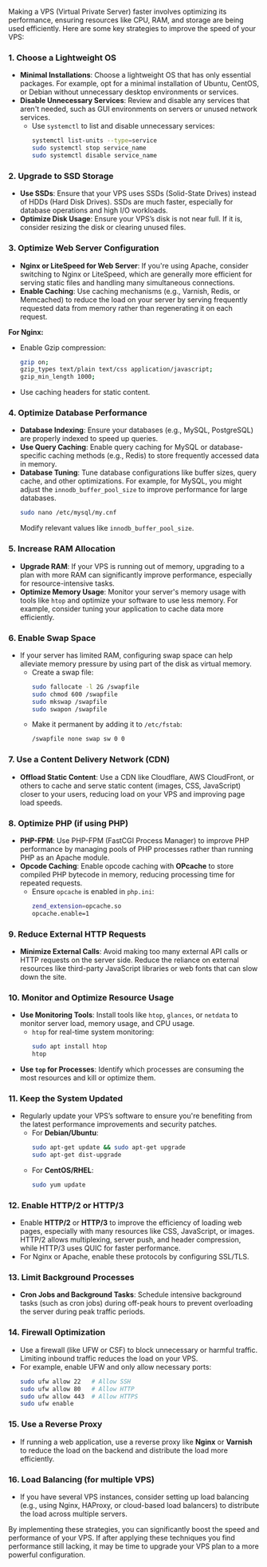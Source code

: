 Making a VPS (Virtual Private Server) faster involves optimizing its performance, ensuring resources like CPU, RAM, and storage are being used efficiently. Here are some key strategies to improve the speed of your VPS:

### 1. **Choose a Lightweight OS**
   - **Minimal Installations**: Choose a lightweight OS that has only essential packages. For example, opt for a minimal installation of Ubuntu, CentOS, or Debian without unnecessary desktop environments or services.
   - **Disable Unnecessary Services**: Review and disable any services that aren't needed, such as GUI environments on servers or unused network services.
     - Use `systemctl` to list and disable unnecessary services:
       ```bash
       systemctl list-units --type=service
       sudo systemctl stop service_name
       sudo systemctl disable service_name
       ```

### 2. **Upgrade to SSD Storage**
   - **Use SSDs**: Ensure that your VPS uses SSDs (Solid-State Drives) instead of HDDs (Hard Disk Drives). SSDs are much faster, especially for database operations and high I/O workloads.
   - **Optimize Disk Usage**: Ensure your VPS’s disk is not near full. If it is, consider resizing the disk or clearing unused files.

### 3. **Optimize Web Server Configuration**
   - **Nginx or LiteSpeed for Web Server**: If you're using Apache, consider switching to Nginx or LiteSpeed, which are generally more efficient for serving static files and handling many simultaneous connections.
   - **Enable Caching**: Use caching mechanisms (e.g., Varnish, Redis, or Memcached) to reduce the load on your server by serving frequently requested data from memory rather than regenerating it on each request.

   **For Nginx:**
   - Enable Gzip compression:
     ```bash
     gzip on;
     gzip_types text/plain text/css application/javascript;
     gzip_min_length 1000;
     ```
   - Use caching headers for static content.

### 4. **Optimize Database Performance**
   - **Database Indexing**: Ensure your databases (e.g., MySQL, PostgreSQL) are properly indexed to speed up queries.
   - **Use Query Caching**: Enable query caching for MySQL or database-specific caching methods (e.g., Redis) to store frequently accessed data in memory.
   - **Database Tuning**: Tune database configurations like buffer sizes, query cache, and other optimizations. For example, for MySQL, you might adjust the `innodb_buffer_pool_size` to improve performance for large databases.
     ```bash
     sudo nano /etc/mysql/my.cnf
     ```
     Modify relevant values like `innodb_buffer_pool_size`.

### 5. **Increase RAM Allocation**
   - **Upgrade RAM**: If your VPS is running out of memory, upgrading to a plan with more RAM can significantly improve performance, especially for resource-intensive tasks.
   - **Optimize Memory Usage**: Monitor your server's memory usage with tools like `htop` and optimize your software to use less memory. For example, consider tuning your application to cache data more efficiently.

### 6. **Enable Swap Space**
   - If your server has limited RAM, configuring swap space can help alleviate memory pressure by using part of the disk as virtual memory.
     - Create a swap file:
       ```bash
       sudo fallocate -l 2G /swapfile
       sudo chmod 600 /swapfile
       sudo mkswap /swapfile
       sudo swapon /swapfile
       ```
     - Make it permanent by adding it to `/etc/fstab`:
       ```bash
       /swapfile none swap sw 0 0
       ```

### 7. **Use a Content Delivery Network (CDN)**
   - **Offload Static Content**: Use a CDN like Cloudflare, AWS CloudFront, or others to cache and serve static content (images, CSS, JavaScript) closer to your users, reducing load on your VPS and improving page load speeds.

### 8. **Optimize PHP (if using PHP)**
   - **PHP-FPM**: Use PHP-FPM (FastCGI Process Manager) to improve PHP performance by managing pools of PHP processes rather than running PHP as an Apache module.
   - **Opcode Caching**: Enable opcode caching with **OPcache** to store compiled PHP bytecode in memory, reducing processing time for repeated requests.
     - Ensure `opcache` is enabled in `php.ini`:
       ```bash
       zend_extension=opcache.so
       opcache.enable=1
       ```

### 9. **Reduce External HTTP Requests**
   - **Minimize External Calls**: Avoid making too many external API calls or HTTP requests on the server side. Reduce the reliance on external resources like third-party JavaScript libraries or web fonts that can slow down the site.

### 10. **Monitor and Optimize Resource Usage**
   - **Use Monitoring Tools**: Install tools like `htop`, `glances`, or `netdata` to monitor server load, memory usage, and CPU usage.
     - `htop` for real-time system monitoring:
       ```bash
       sudo apt install htop
       htop
       ```
   - **Use `top` for Processes**: Identify which processes are consuming the most resources and kill or optimize them.

### 11. **Keep the System Updated**
   - Regularly update your VPS’s software to ensure you're benefiting from the latest performance improvements and security patches.
     - For **Debian/Ubuntu**:
       ```bash
       sudo apt-get update && sudo apt-get upgrade
       sudo apt-get dist-upgrade
       ```
     - For **CentOS/RHEL**:
       ```bash
       sudo yum update
       ```

### 12. **Enable HTTP/2 or HTTP/3**
   - Enable **HTTP/2** or **HTTP/3** to improve the efficiency of loading web pages, especially with many resources like CSS, JavaScript, or images. HTTP/2 allows multiplexing, server push, and header compression, while HTTP/3 uses QUIC for faster performance.
   - For Nginx or Apache, enable these protocols by configuring SSL/TLS.

### 13. **Limit Background Processes**
   - **Cron Jobs and Background Tasks**: Schedule intensive background tasks (such as cron jobs) during off-peak hours to prevent overloading the server during peak traffic periods.

### 14. **Firewall Optimization**
   - Use a firewall (like UFW or CSF) to block unnecessary or harmful traffic. Limiting inbound traffic reduces the load on your VPS.
   - For example, enable UFW and only allow necessary ports:
     ```bash
     sudo ufw allow 22   # Allow SSH
     sudo ufw allow 80   # Allow HTTP
     sudo ufw allow 443  # Allow HTTPS
     sudo ufw enable
     ```

### 15. **Use a Reverse Proxy**
   - If running a web application, use a reverse proxy like **Nginx** or **Varnish** to reduce the load on the backend and distribute the load more efficiently.

### 16. **Load Balancing (for multiple VPS)**
   - If you have several VPS instances, consider setting up load balancing (e.g., using Nginx, HAProxy, or cloud-based load balancers) to distribute the load across multiple servers.

By implementing these strategies, you can significantly boost the speed and performance of your VPS. If after applying these techniques you find performance still lacking, it may be time to upgrade your VPS plan to a more powerful configuration.
